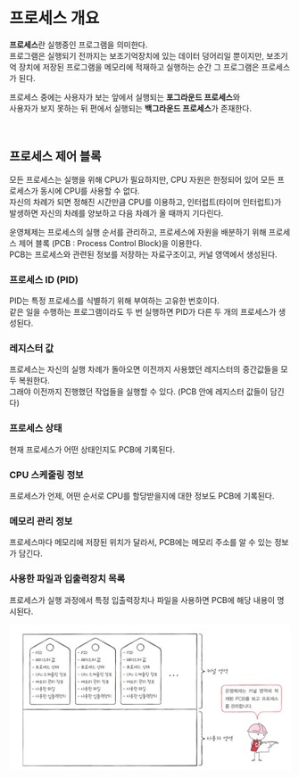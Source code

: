 # 프로세스 개요

**프로세스**란 실행중인 프로그램을 의미한다. <br>
프로그램은 실행되기 전까지는 보조기억장치에 있는 데이터 덩어리일 뿐이지만, 보조기억 장치에 저장된 프로그램을 메모리에 적재하고 실행하는 순간 그 프로그램은 프로세스가 된다.

프로세스 중에는 사용자가 보는 앞에서 실행되는 **포그라운드 프로세스**와 <br>
사용자가 보지 못하는 뒤 편에서 실행되는 **백그라운드 프로세스**가 존재한다.

<br>

## 프로세스 제어 블록

모든 프로세스는 실행을 위해 CPU가 필요하지만, CPU 자원은 한정되어 있어 모든 프로세스가 동시에 CPU를 사용할 수 없다. <br>
자신의 차례가 되면 정해진 시간만큼 CPU를 이용하고, 인터럽트(타이머 인터럽트)가 발생하면 자신의 차례를 양보하고 다음 차례가 올 때까지 기다린다.

운영체제는 프로세스의 실행 순서를 관리하고, 프로세스에 자원을 배분하기 위해 프로세스 제어 블록 (PCB : Process Control Block)을 이용한다. <br>
PCB는 프로세스와 관련된 정보를 저장하는 자료구조이고, 커널 영역에서 생성된다.

### 프로세스 ID (PID)

PID는 특정 프로세스를 식별하기 위해 부여하는 고유한 번호이다. <br>
같은 일을 수행하는 프로그램이라도 두 번 실행하면 PID가 다른 두 개의 프로세스가 생성된다.

### 레지스터 값

프로세스는 자신의 실행 차례가 돌아오면 이전까지 사용했던 레지스터의 중간값들을 모두 복원한다. <br>
그래야 이전까지 진행했던 작업들을 실행할 수 있다. (PCB 안에 레지스터 값들이 담긴다)

### 프로세스 상태

현재 프로세스가 어떤 상태인지도 PCB에 기록된다.

### CPU 스케줄링 정보

프로세스가 언제, 어떤 순서로 CPU를 할당받을지에 대한 정보도 PCB에 기록된다.

### 메모리 관리 정보

프로세스마다 메모리에 저장된 위치가 달라서, PCB에는 메모리 주소를 알 수 있는 정보가 담긴다.

### 사용한 파일과 입출력장치 목록

프로세스가 실행 과정에서 특정 입출력장치나 파일을 사용하면 PCB에 해당 내용이 명시된다.

<img src="img/22.png" />









